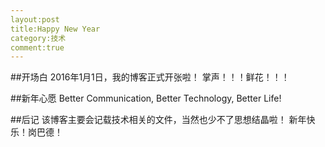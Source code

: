 ```yaml
---
layout:post
title:Happy New Year
category:技术
comment:true
---
```




##开场白
  2016年1月1日，我的博客正式开张啦！
  掌声！！！鲜花！！！
  
##新年心愿
  Better Communication, Better Technology, Better Life!
  
##后记
  该博客主要会记载技术相关的文件，当然也少不了思想结晶啦！
  新年快乐！岗巴德！

